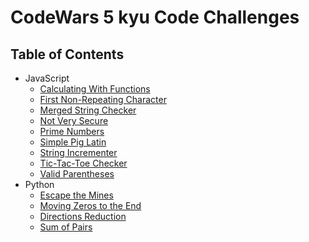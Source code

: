 # CodeWars 5 kyu Code Challenges

## Table of Contents

-   JavaScript
    -   [Calculating With Functions](calculating-with-functions)
    -   [First Non-Repeating Character](first-non-repeating-character)
    -   [Merged String Checker](merged-string-checker)
    -   [Not Very Secure](not-very-secure)
    -   [Prime Numbers](prime-numbers)
    -   [Simple Pig Latin](simple-pig-latin)
    -   [String Incrementer](string-incrementer)
    -   [Tic-Tac-Toe Checker](tic-tac-toe-checker)
    -   [Valid Parentheses](valid-parentheses)
-   Python
    -   [Escape the Mines](escape-the-mines)
    -   [Moving Zeros to the End](moving-zeros-to-the-end)
    -   [Directions Reduction](directions-reduction)
    -   [Sum of Pairs](sum-of-pairs)
